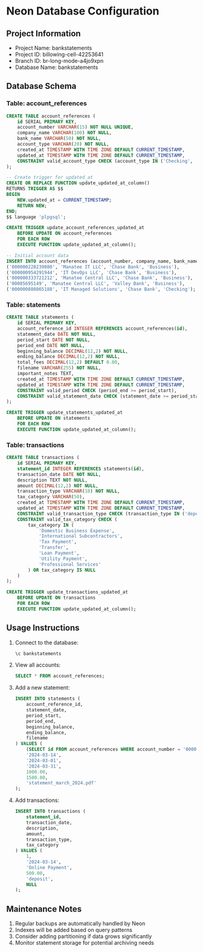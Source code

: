 # Neon Database Configuration

## Project Information
- Project Name: bankstatements
- Project ID: billowing-cell-42253641
- Branch ID: br-long-mode-a4jo9xpn
- Database Name: bankstatements

## Database Schema

### Table: account_references
```sql
CREATE TABLE account_references (
    id SERIAL PRIMARY KEY,
    account_number VARCHAR(15) NOT NULL UNIQUE,
    company_name VARCHAR(100) NOT NULL,
    bank_name VARCHAR(50) NOT NULL,
    account_type VARCHAR(20) NOT NULL,
    created_at TIMESTAMP WITH TIME ZONE DEFAULT CURRENT_TIMESTAMP,
    updated_at TIMESTAMP WITH TIME ZONE DEFAULT CURRENT_TIMESTAMP,
    CONSTRAINT valid_account_type CHECK (account_type IN ('Checking', 'Savings', 'Business'))
);

-- Create trigger for updated_at
CREATE OR REPLACE FUNCTION update_updated_at_column()
RETURNS TRIGGER AS $$
BEGIN
    NEW.updated_at = CURRENT_TIMESTAMP;
    RETURN NEW;
END;
$$ language 'plpgsql';

CREATE TRIGGER update_account_references_updated_at
    BEFORE UPDATE ON account_references
    FOR EACH ROW
    EXECUTE FUNCTION update_updated_at_column();

-- Initial account data
INSERT INTO account_references (account_number, company_name, bank_name, account_type) VALUES
('000000228239080', 'Manatee IT LLC', 'Chase Bank', 'Business'),
('000000954291944', 'IT DevOps LLC', 'Chase Bank', 'Business'),
('000000333721212', 'Manatee Central LLC', 'Chase Bank', 'Business'),
('00085695149', 'Manatee Central LLC', 'Valley Bank', 'Business'),
('000000880865188', 'IT Managed Solutions', 'Chase Bank', 'Checking');
```

### Table: statements
```sql
CREATE TABLE statements (
    id SERIAL PRIMARY KEY,
    account_reference_id INTEGER REFERENCES account_references(id),
    statement_date DATE NOT NULL,
    period_start DATE NOT NULL,
    period_end DATE NOT NULL,
    beginning_balance DECIMAL(12,2) NOT NULL,
    ending_balance DECIMAL(12,2) NOT NULL,
    total_fees DECIMAL(12,2) DEFAULT 0.00,
    filename VARCHAR(255) NOT NULL,
    important_notes TEXT,
    created_at TIMESTAMP WITH TIME ZONE DEFAULT CURRENT_TIMESTAMP,
    updated_at TIMESTAMP WITH TIME ZONE DEFAULT CURRENT_TIMESTAMP,
    CONSTRAINT valid_period CHECK (period_end >= period_start),
    CONSTRAINT valid_statement_date CHECK (statement_date >= period_start AND statement_date <= period_end)
);

CREATE TRIGGER update_statements_updated_at
    BEFORE UPDATE ON statements
    FOR EACH ROW
    EXECUTE FUNCTION update_updated_at_column();
```

### Table: transactions
```sql
CREATE TABLE transactions (
    id SERIAL PRIMARY KEY,
    statement_id INTEGER REFERENCES statements(id),
    transaction_date DATE NOT NULL,
    description TEXT NOT NULL,
    amount DECIMAL(12,2) NOT NULL,
    transaction_type VARCHAR(10) NOT NULL,
    tax_category VARCHAR(50),
    created_at TIMESTAMP WITH TIME ZONE DEFAULT CURRENT_TIMESTAMP,
    updated_at TIMESTAMP WITH TIME ZONE DEFAULT CURRENT_TIMESTAMP,
    CONSTRAINT valid_transaction_type CHECK (transaction_type IN ('deposit', 'withdrawal')),
    CONSTRAINT valid_tax_category CHECK (
        tax_category IN (
            'Domestic Business Expense',
            'International Subcontractors',
            'Tax Payment',
            'Transfer',
            'Loan Payment',
            'Utility Payment',
            'Professional Services'
        ) OR tax_category IS NULL
    )
);

CREATE TRIGGER update_transactions_updated_at
    BEFORE UPDATE ON transactions
    FOR EACH ROW
    EXECUTE FUNCTION update_updated_at_column();
```

## Usage Instructions

1. Connect to the database:
   ```sql
   \c bankstatements
   ```

2. View all accounts:
   ```sql
   SELECT * FROM account_references;
   ```

3. Add a new statement:
   ```sql
   INSERT INTO statements (
       account_reference_id,
       statement_date,
       period_start,
       period_end,
       beginning_balance,
       ending_balance,
       filename
   ) VALUES (
       (SELECT id FROM account_references WHERE account_number = '000000880865188'),
       '2024-03-14',
       '2024-03-01',
       '2024-03-31',
       1000.00,
       1500.00,
       'statement_march_2024.pdf'
   );
   ```

4. Add transactions:
   ```sql
   INSERT INTO transactions (
       statement_id,
       transaction_date,
       description,
       amount,
       transaction_type,
       tax_category
   ) VALUES (
       1,
       '2024-03-14',
       'Online Payment',
       500.00,
       'deposit',
       NULL
   );
   ```

## Maintenance Notes

1. Regular backups are automatically handled by Neon
2. Indexes will be added based on query patterns
3. Consider adding partitioning if data grows significantly
4. Monitor statement storage for potential archiving needs 